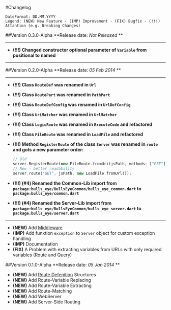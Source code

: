 #Changelog
```
DateFormat: DD.MM.YYYY
Legend: (NEW) New Feature - (IMP) Improvement - (FIX) Bugfix - (!!!) Attantion (e.g. Breaking Changes)
```

##Version 0.3.0-Alpha
**Release date: *Not Released* **

--------------------------------------------------------------
- **(!!!) Changed constructor optional parameter of `Variable` from positional to named**

--------------------------------------------------------------


##Version 0.2.0-Alpha
**Release date: *05 Feb 2014* **

--------------------------------------------------------------
- **(!!!) Class `RouteDef` was renamed in `Url`**
- **(!!!) Class `RoutePart` was renamed in `PathPart`**
- **(!!!) Class `RouteDefConfig` was renamed in `UrlDefConfig`**
- **(!!!) Class `UriMatcher` was renamed in `UrlMatcher`**
- **(!!!) Class `LogicRoute` was renamed in `ExecuteCode` and refactored**
- **(!!!) Class `FileRoute` was renamed in `LoadFile` and refactored**
- **(!!!) Method `RegisterRoute` of the class `Server` was renamed in `route` and gots a new parameter order:**

  ```dart
  // Old
  server.RegisterRoute(new FileRoute.fromUri(jsPath, methods: ["GET"]));
  // New - better readability
  server.route("GET", jsPath, new LoadFile.fromUrl());
  ``` 
- **(!!!) (#4) Renamed the Common-Lib import from `package:bulls_eye/BullsEyeCommon/bulls_eye_common.dart` to `package:bulls_eye/common.dart`**
- **(!!!) (#4) Renamed the Server-Lib import from `package:bulls_eye/BullsEyeCommon/bulls_eye_server.dart` to `package:bulls_eye/server.dart`**

--------------------------------------------------------------

- **(NEW)** Add [Middleware](/doc/Server/Middleware.md)
- **(IMP)** Add funxtion `exception` to `Server` object for custom exception handling
- **(IMP)** Documentation
- **(FIX)** A Problem with extracting variables from URLs with only required variables (Route and Query)

##Version 0.1.0-Alpha
**Release date: *05 Jan 2014* **

- **(NEW)** Add [Route Defenition](/doc/URLDefenition.md) Structures
- **(NEW)** Add Route-Variable Replacing
- **(NEW)** Add Route-Variable Extracting
- **(NEW)** Add Route-Matching
- **(NEW)** Add WebServer
- **(NEW)** Add Server-Side Routing
